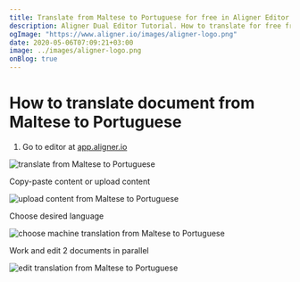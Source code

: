 ```yaml
---
title: Translate from Maltese to Portuguese for free in Aligner Editor
description: Aligner Dual Editor Tutorial. How to translate for free from Maltese to Portuguese. Aligner is multilingual document management platform. 
ogImage: "https://www.aligner.io/images/aligner-logo.png"
date: 2020-05-06T07:09:21+03:00
image: ../images/aligner-logo.png
onBlog: true
---
```


# How to translate document from Maltese to Portuguese

1. Go to editor at [app.aligner.io](https://app.aligner.io "Aligner App web page")

![translate from Maltese to Portuguese](../aligner-blank-editor.png "translate from Maltese to Portuguese")

Copy-paste content or upload content

![upload content from Maltese to Portuguese](../aligner-uploaded-document.png "upload content from Maltese to Portuguese")

Choose desired language

![choose machine translation from Maltese to Portuguese](../aligner-language-dropdown.png "choose machine translation from Maltese to Portuguese")

Work and edit 2 documents in parallel

![edit translation from Maltese to Portuguese](../aligner-double-sitded-editor.png "edit translation from Maltese to Portuguese")

